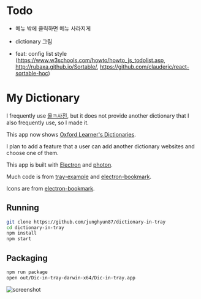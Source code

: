 # Todo

- 메뉴 밖에 클릭하면 메뉴 사라지게
- dictionary 그림

- feat: config list style (https://www.w3schools.com/howto/howto_js_todolist.asp, http://rubaxa.github.io/Sortable/, https://github.com/clauderic/react-sortable-hoc)

# My Dictionary

I frequently use [올ㅋ사전](http://allkdic.xoul.kr/), but it does not provide another dictionary that I also frequently use, so I made it.

This app now shows [Oxford Learner's Dictionaries](https://www.oxfordlearnersdictionaries.com/).

I plan to add a feature that a user can add another dictionary websites and choose one of them.

This app is built with [Electron](https://electronjs.org/) and [photon](http://photonkit.com).

Much code is from [tray-example](https://github.com/kevinsawicki/tray-example) and [electron-bookmark](https://github.com/2woongjae/electron-bookmark).

Icons are from [electron-bookmark](https://github.com/2woongjae/electron-bookmark).

## Running

```sh
git clone https://github.com/junghyun87/dictionary-in-tray
cd dictionary-in-tray
npm install
npm start
```

## Packaging

```sh
npm run package
open out/Dic-in-tray-darwin-x64/Dic-in-tray.app
```

![screenshot](https://user-images.githubusercontent.com/4505216/38454484-2f366892-3aa3-11e8-9e7c-baafd357891c.png)
